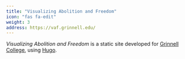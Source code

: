 ```yaml
---
title: "Visualizing Abolition and Freedom"
icon: "fas fa-edit"
weight: 3
address: https://vaf.grinnell.edu/
---
```


_Visualizing Abolition and Freedom_ is a static site developed for [Grinnell College](https://grinnell.edu), using [Hugo](https://hugo.io).
